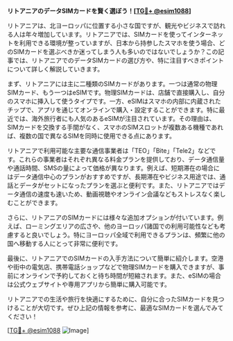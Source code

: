 **リトアニアのデータSIMカードを賢く選ぼう！[[TG💪+ @esim1088](https://t.me/s/esim1088)]**

リトアニアは、北ヨーロッパに位置する小さな国ですが、観光やビジネスで訪れる人は年々増加しています。リトアニアでは、SIMカードを使ってインターネットを利用できる環境が整っていますが、日本から持参したスマホを使う場合、どのSIMカードを選ぶべきか迷ってしまう人も多いのではないでしょうか？この記事では、リトアニアでのデータSIMカードの選び方や、特に注目すべきポイントについて詳しく解説していきます。

まず、リトアニアには主に二種類のSIMカードがあります。一つは通常の物理SIMカード、もう一つはeSIMです。物理SIMカードは、店舗で直接購入し、自分のスマホに挿入して使うタイプです。一方、eSIMはスマホの内部に内蔵されたチップで、アプリを通じてオンラインで購入・設定することができます。特に最近では、海外旅行者にも人気のあるeSIMが注目されています。その理由は、SIMカードを交換する手間がなく、スマホのSIMスロットが複数ある機種であれば、複数の国で異なるSIMを同時に使用できる点にあります。

リトアニアで利用可能な主要な通信事業者は「TEO」「Bite」「Tele2」などです。これらの事業者はそれぞれ異なる料金プランを提供しており、データ通信量や通話時間、SMSの量によって価格が異なります。例えば、短期滞在の場合にはデータ通信中心のプランがおすすめですが、長期滞在やビジネス用途では、通話とデータがセットになったプランを選ぶと便利です。また、リトアニアではデータ通信の速度も速いため、動画視聴やオンライン会議などもストレスなく楽しむことができます。

さらに、リトアニアのSIMカードには様々な追加オプションが付いています。例えば、ローミングエリアの広さや、他のヨーロッパ諸国での利用可能性なども考慮すると良いでしょう。特にヨーロッパ全域で利用できるプランは、頻繁に他の国へ移動する人にとって非常に便利です。

最後に、リトアニアでのSIMカードの入手方法について簡単に紹介します。空港や街中の電気店、携帯電話ショップなどで物理SIMカードを購入できますが、事前にオンラインで予約しておくと待ち時間が短縮されます。また、eSIMの場合は公式ウェブサイトや専用アプリから簡単に購入可能です。

リトアニアでの生活や旅行を快適にするために、自分に合ったSIMカードを見つけることが大切です。ぜひ上記の情報を参考に、最適なSIMカードを選んでみてください！

[[TG💪+ @esim1088](https://t.me/s/esim1088) ![Image](https://i.postimg.cc/Y0z9fWf4/image.png)]